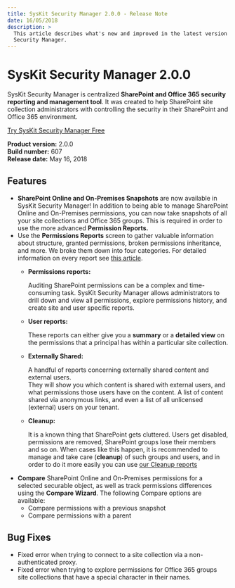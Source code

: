 ```yaml
---
title: SysKit Security Manager 2.0.0 - Release Note
date: 16/05/2018
description: >
  This article describes what's new and improved in the latest version of SysKit
  Security Manager.
---
```


# SysKit Security Manager 2.0.0

SysKit Security Manager is centralized **SharePoint and Office 365 security reporting and management tool**. It was created to help SharePoint site collection administrators with controlling the security in their SharePoint and Office 365 environment.

[Try SysKit Security Manager Free](https://www.syskit.com/products/security-manager/download/)

**Product version:** 2.0.0  
**Build number:** 607  
**Release date:** May 16, 2018

## Features

* **SharePoint Online and On-Premises Snapshots** are now available in SysKit Security Manager! In addition to being able to manage SharePoint Online and On-Premises permissions, you can now take snapshots of all your site collections and Office 365 groups. This is required in order to use the more advanced **Permission Reports.**
* Use the **Permissions Reports** screen to gather valuable information about structure, granted permissions, broken permissions inheritance, and more. We broke them down into four categories. For detailed information on every report see [this article](../get-to-know-security-manager/permissions-reports-screen.md).
  * **Permissions reports:**

    Auditing SharePoint permissions can be a complex and time-consuming task. SysKit Security Manager allows administrators to drill down and view all permissions, explore permissions history, and create site and user specific reports.

  * **User reports:**

    These reports can either give you a **summary** or a **detailed view** on the permissions that a principal has within a particular site collection.

  * **Externally Shared:**

    A handful of reports concerning externally shared content and external users.  
    They will show you which content is shared with external users, and what permissions those users have on the content. A list of content shared via anonymous links, and even a list of all unlicensed \(external\) users on your tenant.

  * **Cleanup:**

    It is a known thing that SharePoint gets cluttered. Users get disabled, permissions are removed, SharePoint groups lose their members and so on. When cases like this happen, it is recommended to manage and take care \(**cleanup**\) of such groups and users, and in order to do it more easily you can use [our Cleanup reports](../get-to-know-security-manager/permissions-reports-screen.md#cleanup)
* **Compare** SharePoint Online and On-Premises permissions for a selected securable object, as well as track permissions differences using the **Compare Wizard**. The following Compare options are available:
  * Compare permissions with a previous snapshot
  * Compare permissions with a parent

## Bug Fixes

* Fixed error when trying to connect to a site collection via a non-authenticated proxy.
* Fixed error when trying to explore permissions for Office 365 groups site collections that have a special character in their names.

